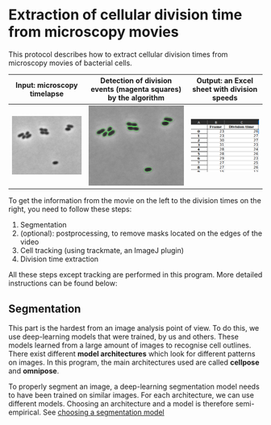# Extraction of cellular division time from microscopy movies

This protocol describes how to extract cellular division times from microscopy movies of bacterial cells.

Input: microscopy timelapse | Detection of division events (magenta squares) by the algorithm | Output: an Excel sheet with division speeds
:---------------------------:|:-------------------------:|:-------------------------:
![S. pneumoniae cells growing under the Microscope](https://github.com/aurelien-barbotin/proced-deepseg/blob/main/illustration/illustration_1_noprocessing.gif) | ![Growth of S. pneumoniae cells automatically monitored with deep learning](https://github.com/aurelien-barbotin/proced-deepseg/blob/main/illustration/illustration_1.gif) | ![Growth of S. pneumoniae cells automatically monitored with deep learning](https://github.com/aurelien-barbotin/proced-deepseg/blob/main/illustration/example_track_output.png)

To get the information from the movie on the left to the division times on the right, you need to follow these steps:

1. Segmentation
2. (optional): postprocessing, to remove masks located on the edges of the video
3. Cell tracking (using trackmate, an ImageJ plugin)
4. Division time extraction

All these steps except tracking are performed in this program. More detailed instructions can be found below:

## Segmentation
This part is the hardest from an image analysis point of view. To do this, we use deep-learning models that were trained, by us and others. These models learned from a large amount of images to recognise cell outlines. There exist different **model architectures** which look for different patterns on images. In this program, the main architectures used are called **cellpose** and **omnipose**.

To properly segment an image, a deep-learning segmentation model needs to have been trained on similar images. For each architecture, we can use different models. Choosing an architecture and a model is therefore semi-empirical. See [choosing a segmentation model](https://github.com/aurelien-barbotin/proced-deepseg/blob/main/protocols/illustration_1_noprocessing.gif)
